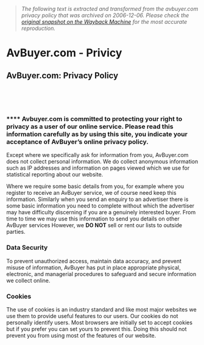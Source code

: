 > *The following text is extracted and transformed from the avbuyer.com privacy policy that was archived on 2006-12-06. Please check the [original snapshot on the Wayback Machine](https://web.archive.org/web/20061206152432id_/http%3A//www.avbuyer.com/Privacy/Default.asp) for the most accurate reproduction.*

# AvBuyer.com - Privicy

## AvBuyer.com: Privacy Policy 

[](http://www.avbuyer.com/MainRedirect.asp?linkt=9&aid=0&Id=3814&go=Directory/AviationSupplier.asp|CatId=~SubCatId=~Id=3814)  
[](http://www.aero-friedrichshafen.com/html/en/)  
[](http://www.expo.aero/)  
[](http://www.aviatrade.aero/)

### **** Avbuyer.com is committed to protecting your right to privacy as a user of our online service. Please read this information carefully as by using this site, you indicate your acceptance of AvBuyer’s online privacy policy. 

Except where we specifically ask for information from you, AvBuyer.com does not collect personal information. We do collect anonymous information such as IP addresses and information on pages viewed which we use for statistical reporting about our website. 

Where we require some basic details from you, for example where you register to receive an AvBuyer service, we of course need keep this information. Similarly when you send an enquiry to an advertiser there is some basic information you need to complete without which the advertiser may have difficulty discerning if you are a genuinely interested buyer. From time to time we may use this information to send you details on other AvBuyer services However, we **DO NOT** sell or rent our lists to outside parties.

### **Data Security**

To prevent unauthorized access, maintain data accuracy, and prevent misuse of information, AvBuyer has put in place appropriate physical, electronic, and managerial procedures to safeguard and secure information we collect online. 

### **Cookies**

The use of cookies is an industry standard and like most major websites we use them to provide useful features to our users. Our cookies do not personally identify users. Most browsers are initially set to accept cookies but if you prefer you can set yours to prevent this. Doing this should not prevent you from using most of the features of our website. 

  

